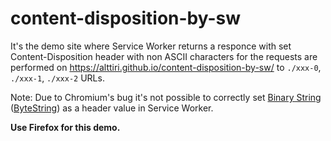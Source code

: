 # content-disposition-by-sw



It's the demo site where Service Worker returns a responce with set Content-Disposition header with non ASCII characters for the requests are performed
on https://alttiri.github.io/content-disposition-by-sw/
to `./xxx-0`, `./xxx-1`, `./xxx-2` URLs.

Note: Due to Chromium's bug it's not possible to correctly set [Binary String](https://developer.mozilla.org/en-US/docs/Web/API/DOMString/Binary)
([ByteString](https://developer.mozilla.org/en-US/docs/Web/API/ByteString)) as a header value in Service Worker.

**Use Firefox for this demo.**
